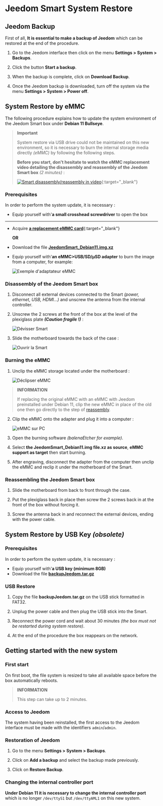 # Jeedom Smart System Restore

## Jeedom Backup

First of all, **It is essential to make a backup of Jeedom** which can be restored at the end of the procedure.

1. Go to the Jeedom interface then click on the menu **Settings > System > Backups**.

2. Click the button **Start a backup**.

3. When the backup is complete, click on **Download Backup**.

4. Once the Jeedom backup is downloaded, turn off the system via the menu **Settings > System > Power off**.

## System Restore by eMMC

The following procedure explains how to update the system environment of the Jeedom Smart box under **Debian 11 Bullseye**.

>**Important**
>
>System restore via USB drive could not be maintained on this new environment, so it is necessary to burn the internal storage media directly *(eMMC)* by following the following steps.
>
>**Before you start, don't hesitate to watch the eMMC replacement video detailing the disassembly and reassembly of the Jeedom Smart box** *(2 minutes)* :
>
>[![Smart disassembly/reassembly in video](https://img.youtube.com/vi/lUhtP687s2E/hqdefault.jpg)](https://youtu.be/lUhtP687s2E){:target="_blank"}

### Prerequisites

In order to perform the system update, it is necessary :

- Equip yourself with'**a small crosshead screwdriver** to open the box

---

- Acquire [**a replacement eMMC card**](https://www.domadoo.fr/fr/controleurs-adaptateurs/5539-jeedom-carte-memoire-emmc-16go-de-remplacement-pour-jeedom-smart.html){:target="_blank"}

	**OR**

- Download the file [**JeedomSmart_Debian11.img.xz**](https://images.jeedom.com/smart/JeedomSmart_Debian11.img.xz)
- Equip yourself with'**an eMMC>USB/SD/µSD adapter** to burn the image from a computer, for example:

	![Exemple d'adaptateur eMMC](./images/emmc_adapter.jpg)

### Disassembly of the Jeedom Smart box

1. Disconnect all external devices connected to the Smart *(power, ethernet, USB, HDMI...)* and unscrew the antenna from the internal controller.

2. Unscrew the 2 screws at the front of the box at the level of the plexiglass plate ***(Caution fragile !)***  :

	 ![Dévisser Smart](./images/smart_unscrew.jpg)

3. Slide the motherboard towards the back of the case :

	 ![Ouvrir la Smart](./images/smart_open.jpg)

### Burning the eMMC

1. Unclip the eMMC storage located under the motherboard :

	 ![Déclipser eMMC](./images/smart_emmc.jpg)

>**INFORMATION**
>
>If replacing the original eMMC with an eMMC with Jeedom preinstalled under Debian 11, clip the new eMMC in place of the old one then go directly to the step of [reassembly](#remontage-de-la-box-jeedom-smart).

2. Clip the eMMC onto the adapter and plug it into a computer :

	 ![eMMC sur PC](./images/emmc_to_pc.jpg)

3. Open the burning software *(balenaEtcher for example)*.

4. Select **the JeedomSmart_Debian11.img file.xz as source**, **eMMC support as target** then start burning.

5. After engraving, disconnect the adapter from the computer then unclip the eMMC and reclip it under the motherboard of the Smart.

### Reassembling the Jeedom Smart box

1. Slide the motherboard from back to front through the case.

2. Put the plexiglass back in place then screw the 2 screws back in at the front of the box without forcing it.

3. Screw the antenna back in and reconnect the external devices, ending with the power cable.

## System Restore by USB Key *(obsolete)*

### Prerequisites

In order to perform the system update, it is necessary :

- Equip yourself with'**a USB key (minimum 8GB)**
- Download the file [**backupJeedom.tar.gz**](https://images.jeedom.com/smart/backupJeedom.tar.gz)

### USB Restore

1. Copy the file **backupJeedom.tar.gz** on the USB stick formatted in FAT32.

2. Unplug the power cable and then plug the USB stick into the Smart.

3. Reconnect the power cord and wait about 30 minutes *(the box must not be restarted during system restore)*.

4. At the end of the procedure the box reappears on the network.

## Getting started with the new system

### First start

On first boot, the file system is resized to take all available space before the box automatically reboots.

>**INFORMATION**
>
>This step can take up to 2 minutes.

### Access to Jeedom

The system having been reinstalled, the first access to the Jeedom interface must be made with the identifiers `admin`/`admin`.

### Restoration of Jeedom

1. Go to the menu **Settings > System > Backups**.

2. Click on **Add a backup** and select the backup made previously.

3. Click on **Restore Backup**.

### Changing the internal controller port

**Under Debian 11 it is necessary to change the internal controller port** which is no longer `/dev/ttyS1` but `/dev/ttyAML1` on this new system.
